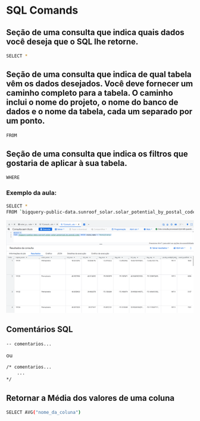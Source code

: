 # SQL Comands

## Seção de uma consulta que indica quais dados você deseja que o SQL lhe retorne.
```bash
SELECT *
```

## Seção de uma consulta que indica de qual tabela vêm os dados desejados. Você deve fornecer um caminho completo para a tabela. O caminho inclui o nome do projeto, o nome do banco de dados e o nome da tabela, cada um separado por um ponto.
```bash
FROM 

```
## Seção de uma consulta que indica os filtros que gostaria de aplicar à sua tabela.
```bash
WHERE 
```

### Exemplo da aula:
```bash
SELECT *
FROM `bigquery-public-data.sunroof_solar.solar_potential_by_postal_code` WHERE state_name = 'Pennsylvania'
```
![img](https://github.com/IF-DeividSilva/Data-Analysis/blob/main/SQL%20Comands/Prints/Captura%20de%20tela%202025-03-25%20211038.png)

## Comentários SQL
```bash
-- comentarios... 
```
ou
```bash
/* comentarios... 
    ...
*/

```
## Retornar a Média dos valores de uma coluna
```bash
SELECT AVG("nome_da_coluna")
 
```